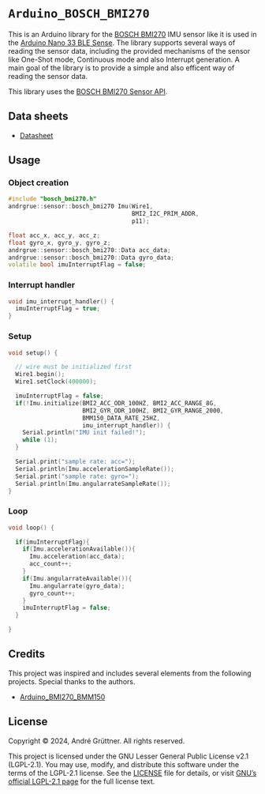 `Arduino_BOSCH_BMI270`
====================

This is an Arduino library for the [BOSCH BMI270](https://www.bosch-sensortec.com/products/motion-sensors/imus/bmi270) IMU sensor
like it is used in the [Arduino Nano 33 BLE Sense](https://www.st.com/en/development-tools/nano-33-ble-sense.html).
The library supports several ways of reading the sensor data,
including the provided mechanisms of the sensor like One-Shot mode, Continuous mode and also Interrupt generation.
A main goal of the library is to provide a simple and also efficent way of reading the sensor data.


This library uses the [BOSCH BMI270 Sensor API]( https://github.com/boschsensortec/BMI270_SensorAPI).

## Data sheets
- [Datasheet](https://www.bosch-sensortec.com/media/boschsensortec/downloads/datasheets/bst-bmi270-ds000.pdf)

## Usage

### Object creation

```cpp
#include "bosch_bmi270.h"
andrgrue::sensor::bosch_bmi270 Imu(Wire1,
                                   BMI2_I2C_PRIM_ADDR,
                                   p11);

float acc_x, acc_y, acc_z;
float gyro_x, gyro_y, gyro_z;
andrgrue::sensor::bosch_bmi270::Data acc_data;
andrgrue::sensor::bosch_bmi270::Data gyro_data;
volatile bool imuInterruptFlag = false;
```

### Interrupt handler

```c++
void imu_interrupt_handler() {
  imuInterruptFlag = true;
}
```

### Setup

```c++
void setup() {

  // wire must be initialized first
  Wire1.begin();
  Wire1.setClock(400000);

  imuInterruptFlag = false;
  if(!Imu.initialize(BMI2_ACC_ODR_100HZ, BMI2_ACC_RANGE_8G,
                     BMI2_GYR_ODR_100HZ, BMI2_GYR_RANGE_2000,
                     BMM150_DATA_RATE_25HZ,
                     imu_interrupt_handler)) {
    Serial.println("IMU init failed!");
    while (1);
  }

  Serial.print("sample rate: acc=");
  Serial.println(Imu.accelerationSampleRate());
  Serial.print("sample rate: gyro=");
  Serial.println(Imu.angularrateSampleRate());
}
```

### Loop

```c++
void loop() {

  if(imuInterruptFlag){
    if(Imu.accelerationAvailable()){
      Imu.acceleration(acc_data);
      acc_count++;
    }
    if(Imu.angularrateAvailable()){
      Imu.angularrate(gyro_data);
      gyro_count++;
    }
    imuInterruptFlag = false;
  }

}
```

## Credits

This project was inspired and includes several elements from the following projects.
Special thanks to the authors.

 - [Arduino_BMI270_BMM150](https://github.com/arduino-libraries/Arduino_BMI270_BMM150)

## License

Copyright © 2024, André Grüttner. All rights reserved.

This project is licensed under the GNU Lesser General Public License v2.1 (LGPL-2.1).
You may use, modify, and distribute this software under the terms of the LGPL-2.1 license.
See the [LICENSE](./LICENSE.txt) file for details, or visit [GNU’s official LGPL-2.1 page](https://www.gnu.org/licenses/old-licenses/lgpl-2.1.html) for the full license text.
